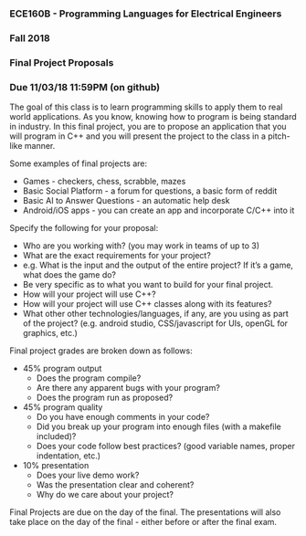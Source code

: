 ### ECE160B - Programming Languages for Electrical Engineers
### Fall 2018
### Final Project Proposals
### Due 11/03/18 11:59PM (on github)  

The goal of this class is to learn programming skills to apply them to real world applications. As you know, knowing how to program is being standard in industry. In this final project, you are to propose an application that you will program in C++ and you will present the project to the class in a pitch-like manner.  

Some examples of final projects are:  
*	Games - checkers, chess, scrabble, mazes  
*	Basic Social Platform - a forum for questions, a basic form of reddit  
*	Basic AI to Answer Questions - an automatic help desk  
*	Android/iOS apps - you can create an app and incorporate C/C++ into it  
  
Specify the following for your proposal:  
*	Who are you working with? (you may work in teams of up to 3)  
*	What are the exact requirements for your project?  
*	e.g. What is the input and the output of the entire project? If it’s a game, what does the game do?  
*	Be very specific as to what you want to build for your final project.  
*	How will your project will use C++?  
*	How will your project will use C++ classes along with its features?  
*	What other other technologies/languages, if any, are you using as part of the project? (e.g. android studio, CSS/javascript for UIs, openGL for graphics, etc.)  

Final project grades are broken down as follows:  
*	45% program output  
    *	Does the program compile?  
    *	Are there any apparent bugs with your program?  
    *	Does the program run as proposed?  
*	45% program quality  
    *	Do you have enough comments in your code?  
    *	Did you break up your program into enough files (with a makefile included)?  
    *	Does your code follow best practices? (good variable names, proper indentation, etc.)  
*	10% presentation  
    *	Does your live demo work?  
    *	Was the presentation clear and coherent?  
    *	Why do we care about your project?  

Final Projects are due on the day of the final. The presentations will also take place on the day of the final - either before or after the final exam.
